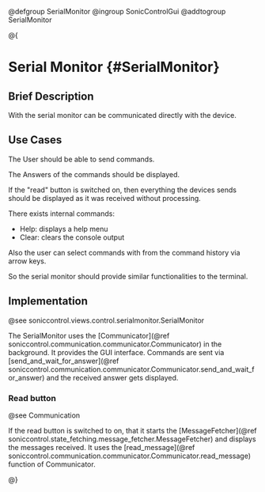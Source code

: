 @defgroup SerialMonitor
@ingroup SonicControlGui
@addtogroup SerialMonitor

@{

# Serial Monitor {#SerialMonitor}

## Brief Description

With the serial monitor can be communicated directly with the device.

## Use Cases

The User should be able to send commands.

The Answers of the commands should be displayed.

If the "read" button is switched on, then everything the devices sends should be displayed as it was received without processing.

There exists internal commands:
- Help: displays a help menu
- Clear: clears the console output

Also the user can select commands with from the command history via arrow keys.

So the serial monitor should provide similar functionalities to the terminal.

## Implementation

@see soniccontrol.views.control.serialmonitor.SerialMonitor

The SerialMonitor uses the [Communicator](@ref  soniccontrol.communication.communicator.Communicator) in the background. It provides the GUI interface. 
Commands are sent via [send_and_wait_for_answer](@ref  soniccontrol.communication.communicator.Communicator.send_and_wait_for_answer) and the received answer gets displayed.

### Read button

@see Communication

If the read button is switched to on, that it starts the [MessageFetcher](@ref soniccontrol.state_fetching.message_fetcher.MessageFetcher) and displays the messages received. It uses the [read_message](@ref soniccontrol.communication.communicator.Communicator.read_message) function of Communicator.

@}
